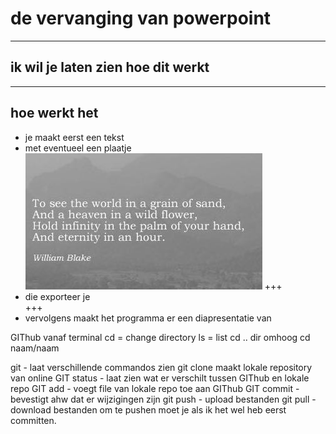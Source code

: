 # de vervanging van powerpoint  

---

## ik wil je laten zien hoe dit werkt
  
---
## hoe werkt het  
* je maakt eerst een tekst
* met eventueel een plaatje 
![gedicht](blake.jpg)
+++
* die exporteer je  
+++
* vervolgens maakt het programma er een diapresentatie van

GIThub
vanaf terminal
cd = change directory
ls = list 
cd .. dir omhoog
cd naam/naam

git - laat verschillende commandos zien
git clone <url> maakt lokale repository van online
GIT status - laat zien wat er verschilt tussen GIThub en lokale repo
GIT add - voegt file van lokale repo toe aan GIThub
GIT commit - bevestigt ahw dat er wijzigingen zijn
git push - upload bestanden
git pull - download bestanden
om te pushen moet je als ik het wel heb eerst committen.
